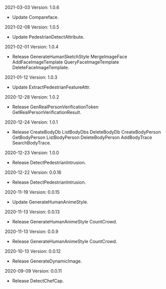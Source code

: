 2021-03-03 Version: 1.0.6
- Update Compareface.

2021-02-08 Version: 1.0.5
- Update PedestrianDetectAttribute.

2021-02-01 Version: 1.0.4
- Release GenerateHumanSketchStyle MergeImageFace AddFaceImageTemplate QueryFaceImageTemplate DeleteFaceImageTemplate.

2021-01-12 Version: 1.0.3
- Update ExtractPedestrianFeatureAttr.

2020-12-28 Version: 1.0.2
- Release GenRealPersonVerificationToken GetRealPersonVerificationResult.

2020-12-24 Version: 1.0.1
- Release CreateBodyDb ListBodyDbs DeleteBodyDb CreateBodyPerson GetBodyPerson ListBodyPerson DeleteBodyPerson AddBodyTrace SearchBodyTrace.

2020-12-23 Version: 1.0.0
- Release DetectPedestrianIntrusion.

2020-12-22 Version: 0.0.16
- Release DetectPedestrianIntrusion.

2020-11-19 Version: 0.0.15
- Update GenerateHumanAnimeStyle.

2020-11-13 Version: 0.0.13
- Release GenerateHumanAnimeStyle CountCrowd.

2020-11-13 Version: 0.0.9
- Release GenerateHumanAnimeStyle CountCrowd.

2020-10-13 Version: 0.0.12
- Release GenerateDynamicImage.

2020-09-09 Version: 0.0.11
- Release DetectChefCap.

